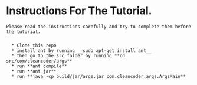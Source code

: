 # Instructions For The Tutorial.
    Please read the instructions carefully and try to complete them before the tutorial.
 
### 

      * Clone this repo 
      * install ant by running __sudo apt-get install ant__
      * then go to the src folder by running **cd src/com/cleancoder/args**
      * run **ant compile**
      * run **ant jar**
      * run **java -cp build/jar/args.jar com.cleancoder.args.ArgsMain**
    
